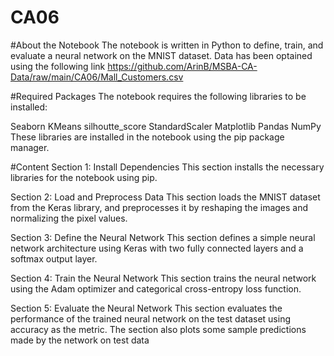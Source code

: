 # CA06

#About the Notebook
The notebook is written in Python to define, train, and evaluate a neural network on the MNIST dataset. Data has been optained using the following link https://github.com/ArinB/MSBA-CA-Data/raw/main/CA06/Mall_Customers.csv

#Required Packages
The notebook requires the following libraries to be installed:

Seaborn
KMeans
silhoutte_score
StandardScaler
Matplotlib
Pandas
NumPy
These libraries are installed in the notebook using the pip package manager.

#Content
Section 1: Install Dependencies
This section installs the necessary libraries for the notebook using pip.

Section 2: Load and Preprocess Data
This section loads the MNIST dataset from the Keras library, and preprocesses it by reshaping the images and normalizing the pixel values.

Section 3: Define the Neural Network
This section defines a simple neural network architecture using Keras with two fully connected layers and a softmax output layer.

Section 4: Train the Neural Network
This section trains the neural network using the Adam optimizer and categorical cross-entropy loss function.

Section 5: Evaluate the Neural Network
This section evaluates the performance of the trained neural network on the test dataset using accuracy as the metric. The section also plots some sample predictions made by the network on test data
